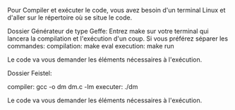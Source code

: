 Pour Compiler et exécuter le code, 
vous avez besoin d'un terminal Linux et d'aller sur le répertoire où se situe le code.

Dossier Générateur de type Geffe:
Entrez make sur votre terminal qui lancera la compilation et l'exécution d'un coup.
Si vous préférez séparer les commandes:
compilation:	make eval
execution: 	make run

Le code va vous demander les éléments nécessaires à l'exécution.


Dossier Feistel:

compiler:	gcc -o dm dm.c -lm
executer:	./dm

Le code va vous demander les éléments nécessaires à l'exécution.
